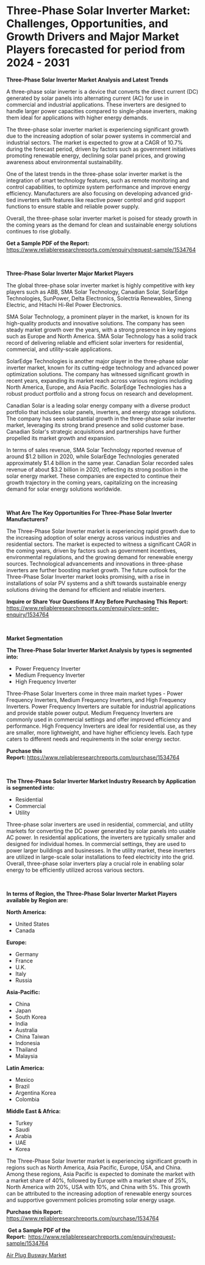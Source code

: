 <p><h1>Three-Phase Solar Inverter Market: Challenges, Opportunities, and Growth Drivers and Major Market Players forecasted for period from 2024 - 2031</h1></p><p><strong>Three-Phase Solar Inverter Market Analysis and Latest Trends</strong></p>
<p><p>A three-phase solar inverter is a device that converts the direct current (DC) generated by solar panels into alternating current (AC) for use in commercial and industrial applications. These inverters are designed to handle larger power capacities compared to single-phase inverters, making them ideal for applications with higher energy demands.</p><p>The three-phase solar inverter market is experiencing significant growth due to the increasing adoption of solar power systems in commercial and industrial sectors. The market is expected to grow at a CAGR of 10.7% during the forecast period, driven by factors such as government initiatives promoting renewable energy, declining solar panel prices, and growing awareness about environmental sustainability.</p><p>One of the latest trends in the three-phase solar inverter market is the integration of smart technology features, such as remote monitoring and control capabilities, to optimize system performance and improve energy efficiency. Manufacturers are also focusing on developing advanced grid-tied inverters with features like reactive power control and grid support functions to ensure stable and reliable power supply.</p><p>Overall, the three-phase solar inverter market is poised for steady growth in the coming years as the demand for clean and sustainable energy solutions continues to rise globally.</p></p>
<p><strong>Get a Sample PDF of the Report:&nbsp;</strong> <a href="https://www.reliableresearchreports.com/enquiry/request-sample/1534764">https://www.reliableresearchreports.com/enquiry/request-sample/1534764</a></p>
<p>&nbsp;</p>
<p><strong>Three-Phase Solar Inverter Major Market Players</strong></p>
<p><p>The global three-phase solar inverter market is highly competitive with key players such as ABB, SMA Solar Technology, Canadian Solar, SolarEdge Technologies, SunPower, Delta Electronics, Solectria Renewables, Sineng Electric, and Hitachi Hi-Rel Power Electronics. </p><p>SMA Solar Technology, a prominent player in the market, is known for its high-quality products and innovative solutions. The company has seen steady market growth over the years, with a strong presence in key regions such as Europe and North America. SMA Solar Technology has a solid track record of delivering reliable and efficient solar inverters for residential, commercial, and utility-scale applications.</p><p>SolarEdge Technologies is another major player in the three-phase solar inverter market, known for its cutting-edge technology and advanced power optimization solutions. The company has witnessed significant growth in recent years, expanding its market reach across various regions including North America, Europe, and Asia Pacific. SolarEdge Technologies has a robust product portfolio and a strong focus on research and development.</p><p>Canadian Solar is a leading solar energy company with a diverse product portfolio that includes solar panels, inverters, and energy storage solutions. The company has seen substantial growth in the three-phase solar inverter market, leveraging its strong brand presence and solid customer base. Canadian Solar's strategic acquisitions and partnerships have further propelled its market growth and expansion.</p><p>In terms of sales revenue, SMA Solar Technology reported revenue of around $1.2 billion in 2020, while SolarEdge Technologies generated approximately $1.4 billion in the same year. Canadian Solar recorded sales revenue of about $3.2 billion in 2020, reflecting its strong position in the solar energy market. These companies are expected to continue their growth trajectory in the coming years, capitalizing on the increasing demand for solar energy solutions worldwide.</p></p>
<p>&nbsp;</p>
<p><strong>What Are The Key Opportunities For Three-Phase Solar Inverter Manufacturers?</strong></p>
<p><p>The Three-Phase Solar Inverter market is experiencing rapid growth due to the increasing adoption of solar energy across various industries and residential sectors. The market is expected to witness a significant CAGR in the coming years, driven by factors such as government incentives, environmental regulations, and the growing demand for renewable energy sources. Technological advancements and innovations in three-phase inverters are further boosting market growth. The future outlook for the Three-Phase Solar Inverter market looks promising, with a rise in installations of solar PV systems and a shift towards sustainable energy solutions driving the demand for efficient and reliable inverters.</p></p>
<p><strong>Inquire or Share Your Questions If Any Before Purchasing This Report:</strong> <a href="https://www.reliableresearchreports.com/enquiry/pre-order-enquiry/1534764">https://www.reliableresearchreports.com/enquiry/pre-order-enquiry/1534764</a></p>
<p>&nbsp;</p>
<p><strong>Market Segmentation</strong></p>
<p><strong>The Three-Phase Solar Inverter Market Analysis by types is segmented into:</strong></p>
<p><ul><li>Power Frequency Inverter</li><li>Medium Frequency Inverter</li><li>High Frequency Inverter</li></ul></p>
<p><p>Three-Phase Solar Inverters come in three main market types - Power Frequency Inverters, Medium Frequency Inverters, and High Frequency Inverters. Power Frequency Inverters are suitable for industrial applications and provide stable power output. Medium Frequency Inverters are commonly used in commercial settings and offer improved efficiency and performance. High Frequency Inverters are ideal for residential use, as they are smaller, more lightweight, and have higher efficiency levels. Each type caters to different needs and requirements in the solar energy sector.</p></p>
<p><strong>Purchase this Report:&nbsp;</strong><a href="https://www.reliableresearchreports.com/purchase/1534764">https://www.reliableresearchreports.com/purchase/1534764</a></p>
<p>&nbsp;</p>
<p><strong>The Three-Phase Solar Inverter Market Industry Research by Application is segmented into:</strong></p>
<p><ul><li>Residential</li><li>Commercial</li><li>Utility</li></ul></p>
<p><p>Three-phase solar inverters are used in residential, commercial, and utility markets for converting the DC power generated by solar panels into usable AC power. In residential applications, the inverters are typically smaller and designed for individual homes. In commercial settings, they are used to power larger buildings and businesses. In the utility market, these inverters are utilized in large-scale solar installations to feed electricity into the grid. Overall, three-phase solar inverters play a crucial role in enabling solar energy to be efficiently utilized across various sectors.</p></p>
<p>&nbsp;</p>
<p><strong>In terms of Region, the Three-Phase Solar Inverter Market Players available by Region are:</strong></p>
<p>
    <p> <strong> North America: </strong>
        <ul>
            <li>United States</li>
            <li>Canada</li>
        </ul>
        </p> 
    <p> <strong> Europe: </strong>
        <ul>
            <li>Germany</li>
            <li>France</li>
            <li>U.K.</li>
            <li>Italy</li>
            <li>Russia</li>
        </ul>
        </p> 
    <p> <strong> Asia-Pacific: </strong>
        <ul>
            <li>China</li>
            <li>Japan</li>
            <li>South Korea</li>
            <li>India</li>
            <li>Australia</li>
            <li>China Taiwan</li>
            <li>Indonesia</li>
            <li>Thailand</li>
            <li>Malaysia</li>
        </ul>
        </p> 
    <p> <strong> Latin America: </strong>
        <ul>
            <li>Mexico</li>
            <li>Brazil</li>
            <li>Argentina Korea</li>
            <li>Colombia</li>
        </ul>
        </p> 
    <p> <strong> Middle East & Africa: </strong>
        <ul>
            <li>Turkey</li>
            <li>Saudi</li>
            <li>Arabia</li>
            <li>UAE</li>
            <li>Korea</li>
        </ul>
    </p>
    </p>
<p><p>The Three-Phase Solar Inverter market is experiencing significant growth in regions such as North America, Asia Pacific, Europe, USA, and China. Among these regions, Asia Pacific is expected to dominate the market with a market share of 40%, followed by Europe with a market share of 25%, North America with 20%, USA with 10%, and China with 5%. This growth can be attributed to the increasing adoption of renewable energy sources and supportive government policies promoting solar energy usage.</p></p>
<p><strong>Purchase this Report: </strong><a href="https://www.reliableresearchreports.com/purchase/1534764">https://www.reliableresearchreports.com/purchase/1534764</a></p>
<p>&nbsp;<strong>Get a Sample PDF of the Report:&nbsp;&nbsp;</strong><a href="https://www.reliableresearchreports.com/enquiry/request-sample/1534764">https://www.reliableresearchreports.com/enquiry/request-sample/1534764</a></p>
<p><strong></strong></p>
<p><p><a href="https://github.com/mabutironaldo/Market-Research-Report-List-3/blob/main/air-plug-busway-market.md">Air Plug Busway Market</a></p></p>